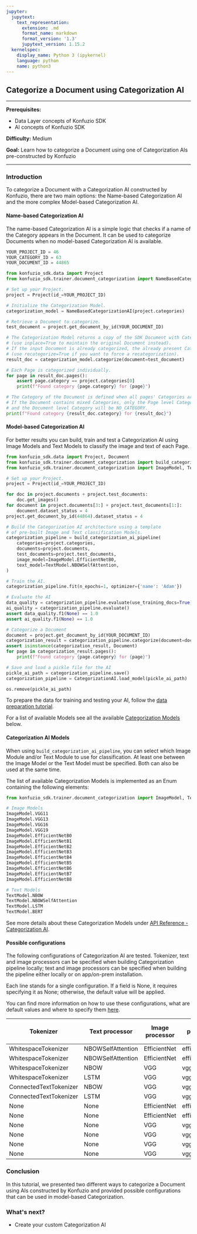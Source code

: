 ```yaml
---
jupyter:
  jupytext:
    text_representation:
      extension: .md
      format_name: markdown
      format_version: '1.3'
      jupytext_version: 1.15.2
  kernelspec:
    display_name: Python 3 (ipykernel)
    language: python
    name: python3
---
```


<!-- #region editable=true slideshow={"slide_type": ""} -->
## Categorize a Document using Categorization AI

---

**Prerequisites:**
- Data Layer concepts of Konfuzio SDK
- AI concepts of Konfuzio SDK

**Difficulty:** Medium

**Goal:** Learn how to categorize a Document using one of Categorization AIs pre-constructed by Konfuzio

---

### Introduction

To categorize a Document with a Categorization AI constructed by Konfuzio, there are two main options: the Name-based Categorization AI and the more complex Model-based Categorization AI.

#### Name-based Categorization AI

The name-based Categorization AI is a simple logic that checks if a name of the Category appears in the Document. It can be used to categorize Documents when no model-based Categorization AI is available.
<!-- #endregion -->

```python editable=true slideshow={"slide_type": ""} tags=["remove-cell"] vscode={"languageId": "plaintext"}
YOUR_PROJECT_ID = 46
YOUR_CATEGORY_ID = 63
YOUR_DOCUMENT_ID = 44865
```

```python editable=true slideshow={"slide_type": ""} tags=["remove-output"] vscode={"languageId": "plaintext"}
from konfuzio_sdk.data import Project
from konfuzio_sdk.trainer.document_categorization import NameBasedCategorizationAI

# Set up your Project.
project = Project(id_=YOUR_PROJECT_ID)

# Initialize the Categorization Model.
categorization_model = NameBasedCategorizationAI(project.categories)

# Retrieve a Document to categorize.
test_document = project.get_document_by_id(YOUR_DOCUMENT_ID)

# The Categorization Model returns a copy of the SDK Document with Category attribute
# (use inplace=True to maintain the original Document instead).
# If the input Document is already categorized, the already present Category is used
# (use recategorize=True if you want to force a recategorization).
result_doc = categorization_model.categorize(document=test_document)

# Each Page is categorized individually.
for page in result_doc.pages():
    assert page.category == project.categories[0]
    print(f"Found category {page.category} for {page}")

# The Category of the Document is defined when all pages' Categories are equal.
# If the Document contains mixed Categories, only the Page level Category will be defined,
# and the Document level Category will be NO_CATEGORY.
print(f"Found category {result_doc.category} for {result_doc}")
```

<!-- #region editable=true slideshow={"slide_type": ""} -->
#### Model-based Categorization AI

For better results you can build, train and test a Categorization AI using Image Models and Text Models to classify the image and text of each Page.
<!-- #endregion -->

```python editable=true slideshow={"slide_type": ""}
from konfuzio_sdk.data import Project, Document
from konfuzio_sdk.trainer.document_categorization import build_categorization_ai_pipeline
from konfuzio_sdk.trainer.document_categorization import ImageModel, TextModel, CategorizationAI

# Set up your Project.
project = Project(id_=YOUR_PROJECT_ID)
```

```python editable=true slideshow={"slide_type": ""} tags=["remove-cell"]
for doc in project.documents + project.test_documents:
    doc.get_images()
for document in project.documents[3:] + project.test_documents[1:]:
    document.dataset_status = 4 
project.get_document_by_id(44864).dataset_status = 4
```

```python editable=true slideshow={"slide_type": ""} tags=["remove-output"]
# Build the Categorization AI architecture using a template
# of pre-built Image and Text classification Models.
categorization_pipeline = build_categorization_ai_pipeline(
    categories=project.categories,
    documents=project.documents,
    test_documents=project.test_documents,
    image_model=ImageModel.EfficientNetB0,
    text_model=TextModel.NBOWSelfAttention,
)

# Train the AI.
categorization_pipeline.fit(n_epochs=1, optimizer={'name': 'Adam'})

# Evaluate the AI
data_quality = categorization_pipeline.evaluate(use_training_docs=True)
ai_quality = categorization_pipeline.evaluate()
assert data_quality.f1(None) == 1.0
assert ai_quality.f1(None) == 1.0

# Categorize a Document
document = project.get_document_by_id(YOUR_DOCUMENT_ID)
categorization_result = categorization_pipeline.categorize(document=document)
assert isinstance(categorization_result, Document)
for page in categorization_result.pages():
    print(f"Found category {page.category} for {page}")

# Save and load a pickle file for the AI
pickle_ai_path = categorization_pipeline.save()
categorization_pipeline = CategorizationAI.load_model(pickle_ai_path)
```

```python editable=true slideshow={"slide_type": ""} tags=["remove-cell"]
os.remove(pickle_ai_path)
```

<!-- #region editable=true slideshow={"slide_type": ""} -->
To prepare the data for training and testing your AI, follow the [data preparation tutorial](https://dev.konfuzio.com/sdk/tutorials/data-preparation/index.html#prepare-the-data-for-training-and-testing-the-ai).

For a list of available Models see all the available [Categorization Models](#categorization-ai-models) below.

#### Categorization AI Models

When using `build_categorization_ai_pipeline`, you can select which Image Module and/or Text Module to use for 
classification. At least one between the Image Model or the Text Model must be specified. Both can also be used 
at the same time.

The list of available Categorization Models is implemented as an Enum containing the following elements:
<!-- #endregion -->

```python editable=true slideshow={"slide_type": ""} tags=["skip-execution"]
from konfuzio_sdk.trainer.document_categorization import ImageModel, TextModel

# Image Models
ImageModel.VGG11
ImageModel.VGG13
ImageModel.VGG16
ImageModel.VGG19
ImageModel.EfficientNetB0
ImageModel.EfficientNetB1
ImageModel.EfficientNetB2
ImageModel.EfficientNetB3
ImageModel.EfficientNetB4
ImageModel.EfficientNetB5
ImageModel.EfficientNetB6
ImageModel.EfficientNetB7
ImageModel.EfficientNetB8

# Text Models
TextModel.NBOW
TextModel.NBOWSelfAttention
TextModel.LSTM
TextModel.BERT
```

<!-- #region editable=true slideshow={"slide_type": ""} -->
See more details about these Categorization Models under [API Reference - Categorization AI](../../sourcecode.html#categorization-ai).

#### Possible configurations

The following configurations of Categorization AI are tested. Tokenizer, text and image processors can be specified 
when building Categorization pipeline locally; text and image processors can be specified when building the pipeline 
either locally or on app/on-prem installation.

Each line stands for a single configuration. If a field is None, it requires specifying it as None; otherwise, the 
default value will be applied.

You can find more information on how to use these configurations, what are default values and where to specify
them [here](https://help.konfuzio.com/modules/projects/index.html?highlight=efficientnet#categorization-ai-parameters).

| Tokenizer | Text processor    | Image processor | Image processing version |
|-----------|-------------------|-----------------|--------------------------|
| WhitespaceTokenizer | NBOWSelfAttention | EfficientNet | efficientnet_b0          |
| WhitespaceTokenizer | NBOWSelfAttention | EfficientNet | efficientnet_b3          |
| WhitespaceTokenizer | NBOW              | VGG | vgg11                    |
| WhitespaceTokenizer | LSTM              | VGG | vgg13                    |
| ConnectedTextTokenizer | NBOW              | VGG | vgg11                    |
| ConnectedTextTokenizer | LSTM              | VGG | vgg13                    |
| None | None | EfficientNet | efficientnet_b0          |
| None | None | EfficientNet | efficientnet_b3          |
| None | None | VGG | vgg11                    |
| None | None | VGG | vgg13                    |
| None | None | VGG | vgg16                    |
| None | None | VGG | vgg19                    |

<!-- #endregion -->

<!-- #region editable=true slideshow={"slide_type": ""} -->
### Conclusion

In this tutorial, we presented two different ways to categorize a Document using AIs constructed by Konfuzio and provided possible configurations that can be used in model-based Categorization.
<!-- #endregion -->

<!-- #region editable=true slideshow={"slide_type": ""} -->
### What's next?

- Create your custom Categorization AI

<!-- #endregion -->
